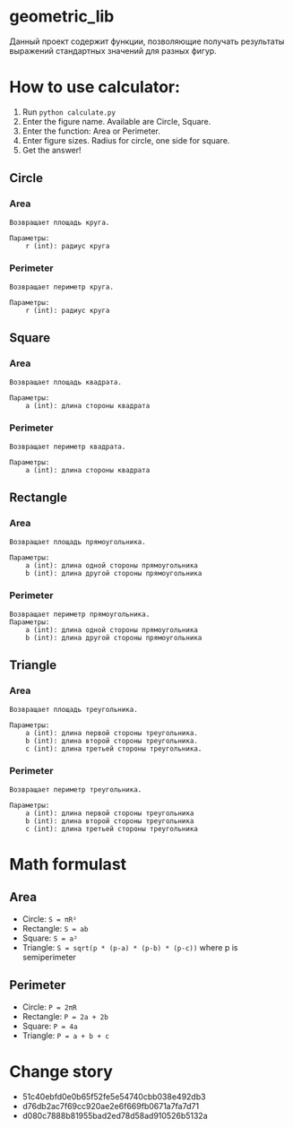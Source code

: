# geometric_lib
Данный проект содержит функции, позволяющие получать результаты выражений стандартных значений для разных фигур.

# How to use calculator:
1. Run `python calculate.py`
2. Enter the figure name. Available are Circle, Square.
3. Enter the function: Area or Perimeter.
4. Enter figure sizes. Radius for circle, one side for square.
5. Get the answer!

## Circle
### Area
    Возвращает площадь круга.

    Параметры:
        r (int): радиус круга

### Perimeter
    Возвращает периметр круга.

    Параметры:
        r (int): радиус круга
## Square
### Area
    Возвращает площадь квадрата. 

    Параметры:
        a (int): длина стороны квадрата
### Perimeter
    Возвращает периметр квадрата.

    Параметры:
        a (int): длина стороны квадрата
## Rectangle
### Area
    Возвращает площадь прямоугольника.

    Параметры:
        a (int): длина одной стороны прямоугольника
        b (int): длина другой стороны прямоугольника
### Perimeter
    Возвращает периметр прямоугольника.
    Параметры:
        a (int): длина одной стороны прямоугольника
        b (int): длина другой стороны прямоугольника
## Triangle
### Area
    Возвращает площадь треугольника.

    Параметры:
        a (int): длина первой стороны треугольника.
        b (int): длина второй стороны треугольника.
        c (int): длина третьей стороны треугольника.
        
### Perimeter
    Возвращает периметр треугольника.

    Параметры:
        a (int): длина первой стороны треугольника
        b (int): длина второй стороны треугольника
        с (int): длина третьей стороны треугольника
# Math formulast
## Area
- Circle: `S = πR²`
- Rectangle: `S = ab`
- Square: `S = a²`
- Triangle: `S = sqrt(p * (p-a) * (p-b) * (p-c))` where p is semiperimeter

## Perimeter
- Circle: `P = 2πR`
- Rectangle: `P = 2a + 2b`
- Square: `P = 4a`
- Triangle: `P = a + b + c`
# Change story
- 51c40ebfd0e0b65f52fe5e54740cbb038e492db3
- d76db2ac7f69cc920ae2e6f669fb0671a7fa7d71
- d080c7888b81955bad2ed78d58ad910526b5132a
